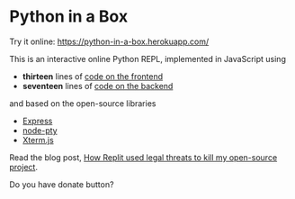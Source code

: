 # Python in a Box

Try it online: <https://python-in-a-box.herokuapp.com/>

This is an interactive online Python REPL, implemented in JavaScript
using

* **thirteen** lines of [code on the frontend](https://github.com/raxod502/python-in-a-box/blob/master/index.html#L32-L48)
* **seventeen** lines of [code on the backend](https://github.com/raxod502/python-in-a-box/blob/master/server.js#L1-L23)

and based on the open-source libraries

* [Express](https://expressjs.com/)
* [node-pty](https://github.com/microsoft/node-pty)
* [Xterm.js](https://xtermjs.org/)

Read the blog post, [How Replit used legal threats to kill my open-source project](https://intuitiveexplanations.com/tech/replit/).


Do you have donate button?